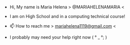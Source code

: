 - Hi, My name is Maria Helena > @MARIAHELENAMARIA < 
- I am on High School and in a computing technical course!

- 📫 How to reach me  > mariahelena1119@gmail.com <

- I probably may need your help right now ( ° _ °; )

<!---
MARIAHELENAMARIA/MARIAHELENAMARIA is a ✨ special ✨ repository because its `README.md` (this file) appears on your GitHub profile.
You can click the Preview link to take a look at your changes.
--->
